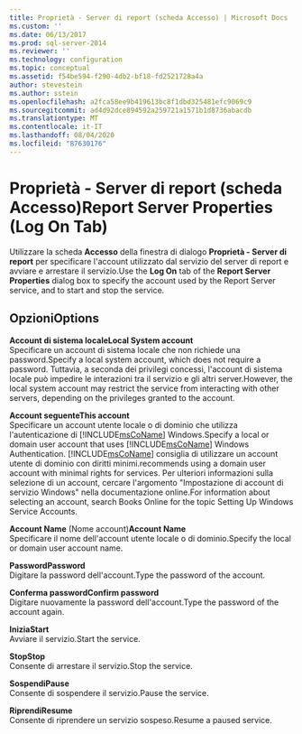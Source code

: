 ```yaml
---
title: Proprietà - Server di report (scheda Accesso) | Microsoft Docs
ms.custom: ''
ms.date: 06/13/2017
ms.prod: sql-server-2014
ms.reviewer: ''
ms.technology: configuration
ms.topic: conceptual
ms.assetid: f54be594-f290-4db2-bf18-fd2521728a4a
author: stevestein
ms.author: sstein
ms.openlocfilehash: a2fca58ee9b419613bc8f1dbd325481efc9069c9
ms.sourcegitcommit: ad4d92dce894592a259721a1571b1d8736abacdb
ms.translationtype: MT
ms.contentlocale: it-IT
ms.lasthandoff: 08/04/2020
ms.locfileid: "87630176"
---
```

# <a name="report-server-properties-log-on-tab"></a><span data-ttu-id="12468-102">Proprietà - Server di report (scheda Accesso)</span><span class="sxs-lookup"><span data-stu-id="12468-102">Report Server Properties (Log On Tab)</span></span>
  <span data-ttu-id="12468-103">Utilizzare la scheda **Accesso** della finestra di dialogo **Proprietà - Server di report** per specificare l'account utilizzato dal servizio del server di report e avviare e arrestare il servizio.</span><span class="sxs-lookup"><span data-stu-id="12468-103">Use the **Log On** tab of the **Report Server Properties** dialog box to specify the account used by the Report Server service, and to start and stop the service.</span></span>  
  
## <a name="options"></a><span data-ttu-id="12468-104">Opzioni</span><span class="sxs-lookup"><span data-stu-id="12468-104">Options</span></span>  
 <span data-ttu-id="12468-105">**Account di sistema locale**</span><span class="sxs-lookup"><span data-stu-id="12468-105">**Local System account**</span></span>  
 <span data-ttu-id="12468-106">Specificare un account di sistema locale che non richiede una password.</span><span class="sxs-lookup"><span data-stu-id="12468-106">Specify a local system account, which does not require a password.</span></span> <span data-ttu-id="12468-107">Tuttavia, a seconda dei privilegi concessi, l'account di sistema locale può impedire le interazioni tra il servizio e gli altri server.</span><span class="sxs-lookup"><span data-stu-id="12468-107">However, the local system account may restrict the service from interacting with other servers, depending on the privileges granted to the account.</span></span>  
  
 <span data-ttu-id="12468-108">**Account seguente**</span><span class="sxs-lookup"><span data-stu-id="12468-108">**This account**</span></span>  
 <span data-ttu-id="12468-109">Specificare un account utente locale o di dominio che utilizza l'autenticazione di [!INCLUDE[msCoName](../../includes/msconame-md.md)] Windows.</span><span class="sxs-lookup"><span data-stu-id="12468-109">Specify a local or domain user account that uses [!INCLUDE[msCoName](../../includes/msconame-md.md)] Windows Authentication.</span></span> [!INCLUDE[msCoName](../../includes/msconame-md.md)] <span data-ttu-id="12468-110">consiglia di utilizzare un account utente di dominio con diritti minimi.</span><span class="sxs-lookup"><span data-stu-id="12468-110">recommends using a domain user account with minimal rights for services.</span></span> <span data-ttu-id="12468-111">Per ulteriori informazioni sulla selezione di un account, cercare l'argomento "Impostazione di account di servizio Windows" nella documentazione online.</span><span class="sxs-lookup"><span data-stu-id="12468-111">For information about selecting an account, search Books Online for the topic Setting Up Windows Service Accounts.</span></span>  
  
 <span data-ttu-id="12468-112">**Account Name** (Nome account)</span><span class="sxs-lookup"><span data-stu-id="12468-112">**Account Name**</span></span>  
 <span data-ttu-id="12468-113">Specificare il nome dell'account utente locale o di dominio.</span><span class="sxs-lookup"><span data-stu-id="12468-113">Specify the local or domain user account name.</span></span>  
  
 <span data-ttu-id="12468-114">**Password**</span><span class="sxs-lookup"><span data-stu-id="12468-114">**Password**</span></span>  
 <span data-ttu-id="12468-115">Digitare la password dell'account.</span><span class="sxs-lookup"><span data-stu-id="12468-115">Type the password of the account.</span></span>  
  
 <span data-ttu-id="12468-116">**Conferma password**</span><span class="sxs-lookup"><span data-stu-id="12468-116">**Confirm password**</span></span>  
 <span data-ttu-id="12468-117">Digitare nuovamente la password dell'account.</span><span class="sxs-lookup"><span data-stu-id="12468-117">Type the password of the account again.</span></span>  
  
 <span data-ttu-id="12468-118">**Inizia**</span><span class="sxs-lookup"><span data-stu-id="12468-118">**Start**</span></span>  
 <span data-ttu-id="12468-119">Avviare il servizio.</span><span class="sxs-lookup"><span data-stu-id="12468-119">Start the service.</span></span>  
  
 <span data-ttu-id="12468-120">**Stop**</span><span class="sxs-lookup"><span data-stu-id="12468-120">**Stop**</span></span>  
 <span data-ttu-id="12468-121">Consente di arrestare il servizio.</span><span class="sxs-lookup"><span data-stu-id="12468-121">Stop the service.</span></span>  
  
 <span data-ttu-id="12468-122">**Sospendi**</span><span class="sxs-lookup"><span data-stu-id="12468-122">**Pause**</span></span>  
 <span data-ttu-id="12468-123">Consente di sospendere il servizio.</span><span class="sxs-lookup"><span data-stu-id="12468-123">Pause the service.</span></span>  
  
 <span data-ttu-id="12468-124">**Riprendi**</span><span class="sxs-lookup"><span data-stu-id="12468-124">**Resume**</span></span>  
 <span data-ttu-id="12468-125">Consente di riprendere un servizio sospeso.</span><span class="sxs-lookup"><span data-stu-id="12468-125">Resume a paused service.</span></span>  
  
  
